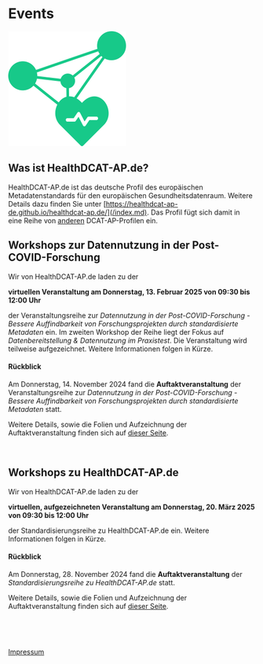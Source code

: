 # Events

![Logo HealthDCAT-AP.de](https://github.com/HealthDCAT-AP-de/healthdcat-ap.de/blob/main/images/logo_small.png?raw=true)


## Was ist HealthDCAT-AP.de?

HealthDCAT-AP.de ist das deutsche Profil des europäischen Metadatenstandards für den europäischen Gesundheitsdatenraum. 
Weitere Details dazu finden Sie unter [https://healthdcat-ap-de.github.io/healthdcat-ap.de/](/index.md).
Das Profil fügt sich damit in eine Reihe von [anderen](https://github.com/GKStGovData/awesome-dcat-ap) DCAT-AP-Profilen ein. 


## Workshops zur Datennutzung in der Post-COVID-Forschung

Wir von HealthDCAT-AP.de laden zu der

**virtuellen Veranstaltung am Donnerstag, 13. Februar 2025 von 09:30 bis 12:00 Uhr**

der Veranstaltungsreihe zur *Datennutzung in der Post-COVID-Forschung - Bessere Auffindbarkeit von Forschungsprojekten durch standardisierte Metadaten* ein. Im zweiten Workshop der Reihe liegt der Fokus auf *Datenbereitstellung & Datennutzung im Praxistest*.
Die Veranstaltung wird teilweise aufgezeichnet. Weitere Informationen folgen in Kürze.

#### Rückblick


Am Donnerstag, 14. November 2024 fand die **Auftaktveranstaltung** der Veranstaltungsreihe zur *Datennutzung in der Post-COVID-Forschung - Bessere Auffindbarkeit von Forschungsprojekten durch standardisierte Metadaten* statt.

Weitere Details, sowie die Folien und Aufzeichnung der Auftaktveranstaltung finden sich auf [dieser Seite](/events/datennutzung/2024-11-14_WS1-Kickoff.md).

&nbsp;


## Workshops zu HealthDCAT-AP.de

Wir von HealthDCAT-AP.de laden zu der

**virtuellen, aufgezeichneten Veranstaltung am Donnerstag, 20. März 2025 von 09:30 bis 12:00 Uhr**

der Standardisierungsreihe zu HealthDCAT-AP.de ein. Weitere Informationen folgen in Kürze.

#### Rückblick

Am Donnerstag, 28. November 2024 fand die **Auftaktveranstaltung** der *Standardisierungsreihe zu HealthDCAT-AP.de* statt.

Weitere Details, sowie die Folien und Aufzeichnung der Auftaktveranstaltung finden sich auf [dieser Seite](/events/standardisierung/2024-11-28_WS1-Kickoff.md).



&nbsp;

&nbsp;

[Impressum](/imprint.md)

